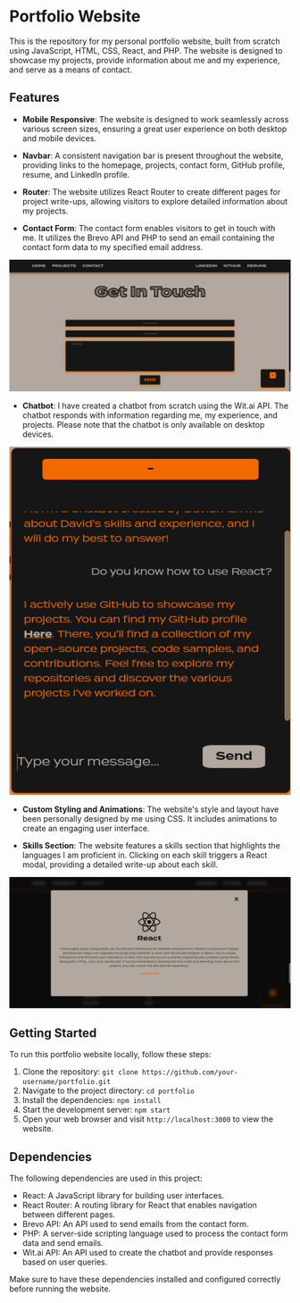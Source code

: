 # Portfolio Website

This is the repository for my personal portfolio website, built from scratch using JavaScript, HTML, CSS, React, and PHP. The website is designed to showcase my projects, provide information about me and my experience, and serve as a means of contact.

## Features

- **Mobile Responsive**: The website is designed to work seamlessly across various screen sizes, ensuring a great user experience on both desktop and mobile devices.

- **Navbar**: A consistent navigation bar is present throughout the website, providing links to the homepage, projects, contact form, GitHub profile, resume, and LinkedIn profile.

- **Router**: The website utilizes React Router to create different pages for project write-ups, allowing visitors to explore detailed information about my projects.

- **Contact Form**: The contact form enables visitors to get in touch with me. It utilizes the Brevo API and PHP to send an email containing the contact form data to my specified email address.

![Contact Form](src/assets/contact-form.PNG)

- **Chatbot**: I have created a chatbot from scratch using the Wit.ai API. The chatbot responds with information regarding me, my experience, and projects. Please note that the chatbot is only available on desktop devices.

![Chatbot](src/assets/chatbot.PNG)

- **Custom Styling and Animations**: The website's style and layout have been personally designed by me using CSS. It includes animations to create an engaging user interface.

- **Skills Section**: The website features a skills section that highlights the languages I am proficient in. Clicking on each skill triggers a React modal, providing a detailed write-up about each skill.

![Skills Section](src/assets/skills.PNG)

## Getting Started

To run this portfolio website locally, follow these steps:

1. Clone the repository: `git clone https://github.com/your-username/portfolio.git`
2. Navigate to the project directory: `cd portfolio`
3. Install the dependencies: `npm install`
4. Start the development server: `npm start`
5. Open your web browser and visit `http://localhost:3000` to view the website.

## Dependencies

The following dependencies are used in this project:

- React: A JavaScript library for building user interfaces.
- React Router: A routing library for React that enables navigation between different pages.
- Brevo API: An API used to send emails from the contact form.
- PHP: A server-side scripting language used to process the contact form data and send emails.
- Wit.ai API: An API used to create the chatbot and provide responses based on user queries.

Make sure to have these dependencies installed and configured correctly before running the website.